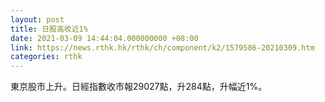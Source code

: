 ```yaml
---
layout: post
title: 日股高收近1%
date: 2021-03-09 14:44:04.000000000 +08:00
link: https://news.rthk.hk/rthk/ch/component/k2/1579586-20210309.htm
categories: rthk
---
```


東京股市上升。日經指數收市報29027點，升284點，升幅近1%。
